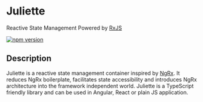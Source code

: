 # Juliette

Reactive State Management Powered by [RxJS](https://rxjs-dev.firebaseapp.com/)

[![npm version](https://badge.fury.io/js/juliette.svg)](https://badge.fury.io/js/juliette)

## Description

Juliette is a reactive state management container inspired by [NgRx](https://ngrx.io/).
It reduces NgRx boilerplate, facilitates state accessibility
and introduces NgRx architecture into the framework independent world.
Juliette is a TypeScript friendly library and can be used in Angular,
React or plain JS application.
